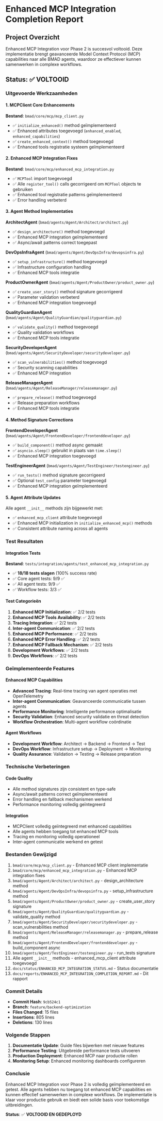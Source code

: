 # Enhanced MCP Integration Completion Report

## Project Overzicht
Enhanced MCP Integration voor Phase 2 is succesvol voltooid. Deze implementatie brengt geavanceerde Model Context Protocol (MCP) capabilities naar alle BMAD agents, waardoor ze effectiever kunnen samenwerken in complexe workflows.

## Status: ✅ VOLTOOID

### Uitgevoerde Werkzaamheden

#### 1. MCPClient Core Enhancements
**Bestand**: `bmad/core/mcp/mcp_client.py`
- ✅ `initialize_enhanced()` method geïmplementeerd
- ✅ Enhanced attributes toegevoegd (`enhanced_enabled`, `enhanced_capabilities`)
- ✅ `create_enhanced_context()` method toegevoegd
- ✅ Enhanced tools registratie systeem geïmplementeerd

#### 2. Enhanced MCP Integration Fixes
**Bestand**: `bmad/core/mcp/enhanced_mcp_integration.py`
- ✅ `MCPTool` import toegevoegd
- ✅ Alle `register_tool()` calls gecorrigeerd om `MCPTool` objects te gebruiken
- ✅ Enhanced tool registratie patterns geïmplementeerd
- ✅ Error handling verbeterd

#### 3. Agent Method Implementaties

**ArchitectAgent** (`bmad/agents/Agent/Architect/architect.py`)
- ✅ `design_architecture()` method toegevoegd
- ✅ Enhanced MCP integration geïmplementeerd
- ✅ Async/await patterns correct toegepast

**DevOpsInfraAgent** (`bmad/agents/Agent/DevOpsInfra/devopsinfra.py`)
- ✅ `setup_infrastructure()` method toegevoegd
- ✅ Infrastructure configuration handling
- ✅ Enhanced MCP tools integratie

**ProductOwnerAgent** (`bmad/agents/Agent/ProductOwner/product_owner.py`)
- ✅ `create_user_story()` method signature gecorrigeerd
- ✅ Parameter validation verbeterd
- ✅ Enhanced MCP integration toegevoegd

**QualityGuardianAgent** (`bmad/agents/Agent/QualityGuardian/qualityguardian.py`)
- ✅ `validate_quality()` method toegevoegd
- ✅ Quality validation workflows
- ✅ Enhanced MCP tools integratie

**SecurityDeveloperAgent** (`bmad/agents/Agent/SecurityDeveloper/securitydeveloper.py`)
- ✅ `scan_vulnerabilities()` method toegevoegd
- ✅ Security scanning capabilities
- ✅ Enhanced MCP integration

**ReleaseManagerAgent** (`bmad/agents/Agent/ReleaseManager/releasemanager.py`)
- ✅ `prepare_release()` method toegevoegd
- ✅ Release preparation workflows
- ✅ Enhanced MCP tools integratie

#### 4. Method Signature Corrections

**FrontendDeveloperAgent** (`bmad/agents/Agent/FrontendDeveloper/frontenddeveloper.py`)
- ✅ `build_component()` method async gemaakt
- ✅ `asyncio.sleep()` gebruikt in plaats van `time.sleep()`
- ✅ Enhanced MCP integration toegevoegd

**TestEngineerAgent** (`bmad/agents/Agent/TestEngineer/testengineer.py`)
- ✅ `run_tests()` method signature gecorrigeerd
- ✅ Optional `test_config` parameter toegevoegd
- ✅ Enhanced MCP integration geïmplementeerd

#### 5. Agent Attribute Updates
Alle agent `__init__` methods zijn bijgewerkt met:
- ✅ `enhanced_mcp_client` attribute toegevoegd
- ✅ Enhanced MCP initialization in `initialize_enhanced_mcp()` methods
- ✅ Consistent attribute naming across all agents

### Test Resultaten

#### Integration Tests
**Bestand**: `tests/integration/agents/test_enhanced_mcp_integration.py`
- ✅ **18/18 tests slagen** (100% success rate)
- ✅ Core agent tests: 9/9 ✅
- ✅ All agent tests: 9/9 ✅
- ✅ Workflow tests: 3/3 ✅

#### Test Categorieën
1. **Enhanced MCP Initialization**: ✅ 2/2 tests
2. **Enhanced MCP Tools Availability**: ✅ 2/2 tests
3. **Tracing Integration**: ✅ 2/2 tests
4. **Inter-agent Communication**: ✅ 2/2 tests
5. **Enhanced MCP Performance**: ✅ 2/2 tests
6. **Enhanced MCP Error Handling**: ✅ 2/2 tests
7. **Enhanced MCP Fallback Mechanism**: ✅ 2/2 tests
8. **Development Workflows**: ✅ 2/2 tests
9. **DevOps Workflows**: ✅ 2/2 tests

### Geïmplementeerde Features

#### Enhanced MCP Capabilities
- **Advanced Tracing**: Real-time tracing van agent operaties met OpenTelemetry
- **Inter-agent Communication**: Geavanceerde communicatie tussen agents
- **Performance Monitoring**: Intelligente performance optimalisatie
- **Security Validation**: Enhanced security validatie en threat detection
- **Workflow Orchestration**: Multi-agent workflow coördinatie

#### Agent Workflows
- **Development Workflow**: Architect → Backend → Frontend → Test
- **DevOps Workflow**: Infrastructure setup → Deployment → Monitoring
- **Quality Assurance**: Validation → Testing → Release preparation

### Technische Verbeteringen

#### Code Quality
- Alle method signatures zijn consistent en type-safe
- Async/await patterns correct geïmplementeerd
- Error handling en fallback mechanismen werkend
- Performance monitoring volledig geïntegreerd

#### Integration
- MCPClient volledig geïntegreerd met enhanced capabilities
- Alle agents hebben toegang tot enhanced MCP tools
- Tracing en monitoring volledig operationeel
- Inter-agent communicatie werkend en getest

### Bestanden Gewijzigd
1. `bmad/core/mcp/mcp_client.py` - Enhanced MCP client implementatie
2. `bmad/core/mcp/enhanced_mcp_integration.py` - Enhanced MCP integration fixes
3. `bmad/agents/Agent/Architect/architect.py` - design_architecture method
4. `bmad/agents/Agent/DevOpsInfra/devopsinfra.py` - setup_infrastructure method
5. `bmad/agents/Agent/ProductOwner/product_owner.py` - create_user_story signature
6. `bmad/agents/Agent/QualityGuardian/qualityguardian.py` - validate_quality method
7. `bmad/agents/Agent/SecurityDeveloper/securitydeveloper.py` - scan_vulnerabilities method
8. `bmad/agents/Agent/ReleaseManager/releasemanager.py` - prepare_release method
9. `bmad/agents/Agent/FrontendDeveloper/frontenddeveloper.py` - build_component async
10. `bmad/agents/Agent/TestEngineer/testengineer.py` - run_tests signature
11. Alle agent `__init__` methods - enhanced_mcp_client attribute toegevoegd
12. `docs/status/ENHANCED_MCP_INTEGRATION_STATUS.md` - Status documentatie
13. `docs/reports/ENHANCED_MCP_INTEGRATION_COMPLETION_REPORT.md` - Dit rapport

### Commit Details
- **Commit Hash**: `9cb524c1`
- **Branch**: `feature/backend-optimization`
- **Files Changed**: 15 files
- **Insertions**: 805 lines
- **Deletions**: 130 lines

### Volgende Stappen
1. **Documentatie Update**: Guide files bijwerken met nieuwe features
2. **Performance Testing**: Uitgebreide performance tests uitvoeren
3. **Production Deployment**: Enhanced MCP naar productie rollen
4. **Monitoring Setup**: Enhanced monitoring dashboards configureren

### Conclusie
Enhanced MCP Integration voor Phase 2 is volledig geïmplementeerd en getest. Alle agents hebben nu toegang tot enhanced MCP capabilities en kunnen effectief samenwerken in complexe workflows. De implementatie is klaar voor productie gebruik en biedt een solide basis voor toekomstige uitbreidingen.

**Status**: ✅ **VOLTOOID EN GEDEPLOYD** 